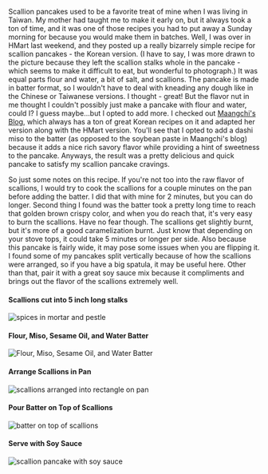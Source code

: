 Scallion pancakes used to be a favorite treat of mine when I was living in Taiwan.  My mother had taught me to make it early on, but it always took a ton of time, and it was one of those recipes you had to put away a Sunday morning for because you would make them in batches.  Well, I was over in HMart last weekend, and they posted up a really bizarrely simple recipe for scallion pancakes - the Korean version.  (I have to say, I was more drawn to the picture because they left the scallion stalks whole in the pancake - which seems to make it difficult to eat, but wonderful to photograph.)  It was equal parts flour and water, a bit of salt, and scallions.  The pancake is made in batter format, so I wouldn't have to deal with kneading any dough like in the Chinese or Taiwanese versions.  I thought - great! But the flavor nut in me thought I couldn't possibly just make a pancake with flour and water, could I?  I guess maybe...but I opted to add more.  I checked out [Maangchi's Blog](http://www.maangchi.com/), which always has a ton of great Korean recipes on it and adapted her version along with the HMart version.  You'll see that I opted to add a dashi miso to the batter (as opposed to the soybean paste in Maangchi's blog) because it adds a nice rich savory flavor while providing a hint of sweetness to the pancake.  Anyways, the result was a pretty delicious and quick pancake to satisfy my scallion pancake cravings.

So just some notes on this recipe.  If you're not too into the raw flavor of scallions, I would try to cook the scallions for a couple minutes on the pan before adding the batter.  I did that with mine for 2 minutes, but you can do longer.  Second thing I found was the batter took a pretty long time to reach that golden brown crispy color, and when you do reach that, it's very easy to burn the scallions.  Have no fear though.  The scallions get slightly burnt, but it's more of a good caramelization burnt.  Just know that depending on your stove tops, it could take 5 minutes or longer per side.  Also because this pancake is fairly wide, it may pose some issues when you are flipping it. I found some of my pancakes split vertically because of how the scallions were arranged, so if you have a big spatula, it may be useful here.  Other than that, pair it with a great soy sauce mix because it compliments and brings out the flavor of the scallions extremely well.

#### Scallions cut into 5 inch long stalks
![spices in mortar and pestle](../img/67-2.jpg "")
#### Flour, Miso, Sesame Oil, and Water Batter
![Flour, Miso, Sesame Oil, and Water Batter](../img/67-3.jpg "")
#### Arrange Scallions in Pan
![scallions arranged into rectangle on pan](../img/67-4.jpg "")
#### Pour Batter on Top of Scallions
![batter on top of scallions](../img/67-5.jpg "")
#### Serve with Soy Sauce
![scallion pancake with soy sauce](../img/67-6.jpg "")

